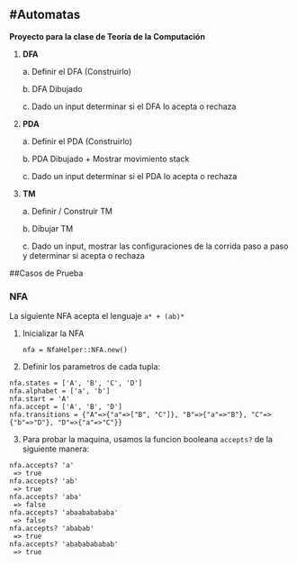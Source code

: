 #Automatas
-
**Proyecto para la clase de Teoría de la Computación**

1. **DFA**

    a. Definir el DFA (Construirlo)

    b. DFA Dibujado

    c. Dado un input determinar si el DFA lo acepta o rechaza

2. **PDA**
    
    a. Definir el PDA (Construirlo)
    
    b. PDA Dibujado + Mostrar movimiento stack
    
    c. Dado un input determinar si el PDA lo acepta o rechaza

3. **TM**

    a. Definir / Construir TM
    
    b. Dibujar TM
    
    c. Dado un input, mostrar las configuraciones de la corrida paso a paso y determinar si acepta o rechaza

##Casos de Prueba

### NFA

La siguiente NFA acepta el lenguaje `a* + (ab)*`

1. Inicializar la NFA

    `nfa = NfaHelper::NFA.new()`

2. Definir los parametros de cada tupla:

```
nfa.states = ['A', 'B', 'C', 'D']
nfa.alphabet = ['a', 'b']
nfa.start = 'A'
nfa.accept = ['A', 'B', 'D']
nfa.transitions = {"A"=>{"a"=>["B", "C"]}, "B"=>{"a"=>"B"}, "C"=>{"b"=>"D"}, "D"=>{"a"=>"C"}}
```

3. Para probar la maquina, usamos la funcion booleana `accepts?` de la siguiente manera:

```
nfa.accepts? 'a'
 => true
nfa.accepts? 'ab'
 => true
nfa.accepts? 'aba'
 => false
nfa.accepts? 'abaababababa'
 => false
nfa.accepts? 'ababab'
 => true
nfa.accepts? 'abababababab'
 => true
```

